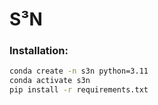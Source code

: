 # S³N

### Installation:
```bash
conda create -n s3n python=3.11
conda activate s3n
pip install -r requirements.txt
```